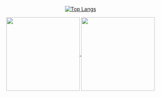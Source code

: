 <div align="center">
  
  [![Top Langs](https://github-readme-stats.vercel.app/api/top-langs/?username=R-Casapon&layout=pie)](https://github.com/anuraghazra/github-readme-stats)

  <a href="https://github.com/anuraghazra/github-readme-stats">
  <img height=200 align="center" src="https://github-readme-stats.vercel.app/api?username=anuraghazra" />
</a>
<a href="https://github.com/anuraghazra/convoychat">
  <img height=200 align="center" src="https://github-readme-stats.vercel.app/api/top-langs?username=anuraghazra&layout=compact&langs_count=8&card_width=320" />
</a>

  
</div>

